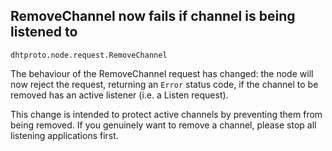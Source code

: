 ## RemoveChannel now fails if channel is being listened to

`dhtproto.node.request.RemoveChannel`

The behaviour of the RemoveChannel request has changed: the node will now reject
the request, returning an `Error` status code, if the channel to be removed has
an active listener (i.e. a Listen request).

This change is intended to protect active channels by preventing them from being
removed. If you genuinely want to remove a channel, please stop all listening
applications first.

